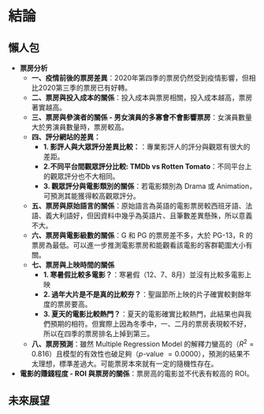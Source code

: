 # 結論

## 懶人包

+ **票房分析**
    + **一、疫情前後的票房差異**：2020年第四季的票房仍然受到疫情影響，但相比2020第三季的票房已有好轉。
    + **二、票房與投入成本的關係**：投入成本與票房相關，投入成本越高，票房著實越高。
    + **三、票房與參演者的關係 - 男女演員的多寡會不會影響票房**：女演員數量大於男演員數量時，票房較高。
    + **四、評分網站的差異：**
        + **1. 影評人與大眾評分差異比較：**：專業影評人的評分與觀眾有很大的差距。
        + **2.不同平台間觀眾評分比較: TMDb vs Rotten Tomato**：不同平台上的觀眾評分也不大相同。
        + **3. 觀眾評分與電影類別的關係**：若電影類別為 Drama 或 Animation，可預測其能獲得較高觀眾評分。
    + **五、票房與原始語言的關係**：原始語言為英語的電影票房較西班牙語、法語、義大利語好，但因資料中幾乎為英語片、且筆數差異懸殊，所以意義不大。
    + **六、票房與電影級數的關係**：G 和 PG 的票房差不多，大於 PG-13，R 的票房為最低。可以進一步推測電影票房和能觀看該電影的客群範圍大小有關。
    + **七、票房與上映時間的關係**
        + **1. 寒暑假比較多電影？**：寒暑假（12、7、8月）並沒有比較多電影上映
        + **2. 過年大片是不是真的比較夯？**：聖誕節所上映的片子確實較剩餘年度的票房要高。
        + **3. 夏天的電影比較熱門？**：夏天的電影確實比較熱門，此結果也與我們預期的相符。但實際上因為冬季中，一、二月的票房表現較不好，所以在四季的票房排名上掉到第三。
    + **八、票房預測**：雖然 Multiple Regression Model 的解釋力蠻高的（$R^2 = 0.816$）且模型的有效性也破足夠（$p$-value $= 0.0000$），預測的結果不太理想，標準差過大。可能票房本來就有一定的隨機性存在。
+ **電影的賺錢程度 - ROI 與票房的關係**：票房高的電影並不代表有較高的 ROI。


## 未來展望
